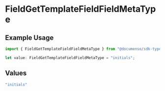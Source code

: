 # FieldGetTemplateFieldFieldMetaType

## Example Usage

```typescript
import { FieldGetTemplateFieldFieldMetaType } from "@documenso/sdk-typescript/models/operations";

let value: FieldGetTemplateFieldFieldMetaType = "initials";
```

## Values

```typescript
"initials"
```